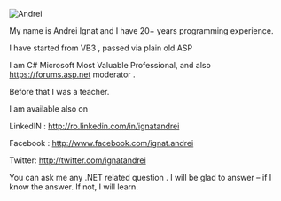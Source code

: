 ![Andrei](http://ignatandrei.github.io/andrei.jpeg)


My name is Andrei Ignat and I have 20+ years programming experience. 

I have started from VB3 , passed via plain old ASP 

I am C# Microsoft Most Valuable Professional, and also  https://forums.asp.net moderator .

Before that I was a teacher.

I am available also on

LinkedIN : http://ro.linkedin.com/in/ignatandrei

Facebook : http://www.facebook.com/ignat.andrei

Twitter:   http://twitter.com/ignatandrei

You can ask me any .NET related question . I will be glad to answer – if I know the answer. If not, I will learn.

